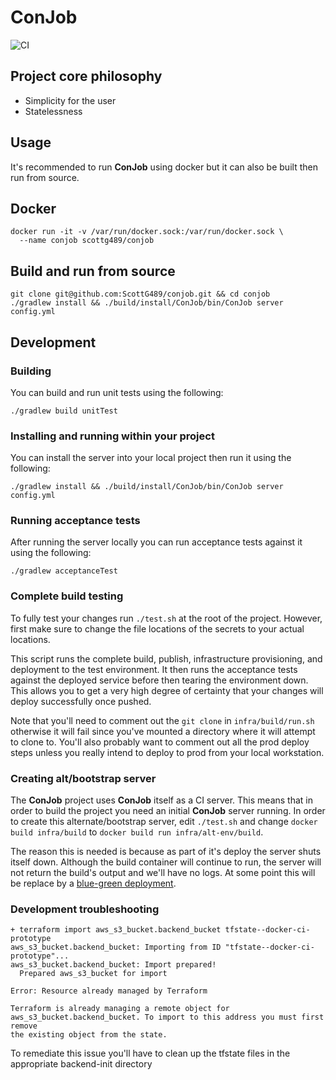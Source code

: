 # ConJob
![CI](https://github.com/ScottG489/conjob/workflows/CI/badge.svg)

## Project core philosophy

- Simplicity for the user
- Statelessness

## Usage
It's recommended to run **ConJob** using docker but it can also be built then run from source.
## Docker
```shell script
docker run -it -v /var/run/docker.sock:/var/run/docker.sock \
  --name conjob scottg489/conjob
```
## Build and run from source
```shell script
git clone git@github.com:ScottG489/conjob.git && cd conjob
./gradlew install && ./build/install/ConJob/bin/ConJob server config.yml
```

## Development
### Building
You can build and run unit tests using the following:
```shell script
./gradlew build unitTest
```

### Installing and running within your project
You can install the server into your local project then run it using the following:
```shell script
./gradlew install && ./build/install/ConJob/bin/ConJob server config.yml
```

### Running acceptance tests
After running the server locally you can run acceptance tests against it using the following:
```shell script
./gradlew acceptanceTest
```

### Complete build testing
To fully test your changes run `./test.sh` at the root of the project. However, first make
sure to change the file locations of the secrets to your actual locations.

This script runs the complete build, publish, infrastructure provisioning, and deployment to
the test environment. It then runs the acceptance tests against the deployed service before
then tearing the environment down. This allows you to get a very high degree of certainty
that your changes will deploy successfully once pushed.

Note that you'll need to comment out the `git clone` in `infra/build/run.sh` otherwise it
will fail since you've mounted a directory where it will attempt to clone to.
You'll also probably want to comment out all the prod deploy steps unless you really
intend to deploy to prod from your local workstation.

### Creating alt/bootstrap server
The **ConJob** project uses **ConJob** itself as a CI server. This means that in order to build
the project you need an initial **ConJob** server running. 
In order to create this alternate/bootstrap server, edit `./test.sh` and change
`docker build infra/build` to `docker build run infra/alt-env/build`.

The reason this is needed is because as part of it's deploy the server shuts itself down.
Although the build container will continue to run, the server will not return the build's
output and we'll have no logs. At some point this will be replace by a
[blue-green deployment](https://en.wikipedia.org/wiki/Blue-green_deployment).

### Development troubleshooting
```
+ terraform import aws_s3_bucket.backend_bucket tfstate--docker-ci-prototype
aws_s3_bucket.backend_bucket: Importing from ID "tfstate--docker-ci-prototype"...
aws_s3_bucket.backend_bucket: Import prepared!
  Prepared aws_s3_bucket for import

Error: Resource already managed by Terraform

Terraform is already managing a remote object for
aws_s3_bucket.backend_bucket. To import to this address you must first remove
the existing object from the state.
```

To remediate this issue you'll have to clean up the tfstate files in the appropriate backend-init directory
